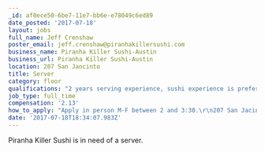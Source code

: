```yaml
---
_id: af0ece50-6be7-11e7-bb6e-e78049c6ed89
date_posted: '2017-07-18'
layout: jobs
full_name: Jeff Crenshaw
poster_email: jeff.crenshaw@piranhakillersushi.com
business_name: Piranha Killer Sushi-Austin
business_url: Piranha Killer Sushi-Austin
location: 207 San Jancinto
title: Server
category: floor
qualifications: "2 years serving experience, sushi experience is preferred but we will train the right candidate.\r\nThis is a full time position requiring open availability\r\nHave current TABC and Food Handler's"
job_type: full_time
compensation: '2.13'
how_to_apply: "Apply in person M-F between 2 and 3:30.\r\n207 San Jacinto"
date: '2017-07-18T18:34:07.983Z'
---
```

Piranha Killer Sushi is in need of a server.
